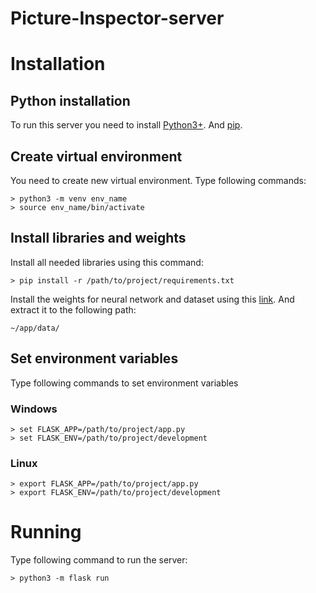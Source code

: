 # Picture-Inspector-server

# Installation

## Python installation
To run this server you need to install [Python3+](https://realpython.com/installing-python/).
And [pip](https://pip.pypa.io/en/stable/installation/).

## Create virtual environment
You need to create new virtual environment. Type following commands:
```shell script
> python3 -m venv env_name
> source env_name/bin/activate
```

## Install libraries and weights
Install all needed libraries using this command:
```shell script
> pip install -r /path/to/project/requirements.txt
```
Install the weights for neural network and dataset using this [link](https://drive.google.com/file/d/1mj239x6k7s1S5kljo-3hoyXEro5kKfRE/view?usp=sharing). And extract it to the following path:
```shell script
~/app/data/
```

## Set environment variables
Type following commands to set environment variables
### Windows
```shell
> set FLASK_APP=/path/to/project/app.py
> set FLASK_ENV=/path/to/project/development
```

### Linux
```shell
> export FLASK_APP=/path/to/project/app.py
> export FLASK_ENV=/path/to/project/development
```

# Running
Type following command to run the server:
```shell script
> python3 -m flask run
```
